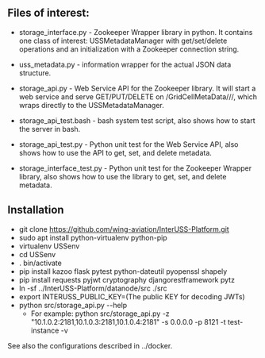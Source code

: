 ## Files of interest:

*   storage_interface.py - Zookeeper Wrapper library in python. It contains
    one class of interest: USSMetadataManager with get/set/delete operations and
    an initialization with a Zookeeper connection string.

*   uss_metadata.py - information wrapper for the actual JSON data structure.

*   storage_api.py - Web Service API for the Zookeeper library. It will
    start a web service and serve GET/PUT/DELETE on
    /GridCellMetaData/<z>/<x>/<y>, which wraps directly to the
    USSMetadataManager.

*   storage_api_test.bash - bash system test script, also shows how to start
    the server in bash.

*   storage_api_test.py - Python unit test for the Web Service API, also
    shows how to use the API to get, set, and delete metadata.

*   storage_interface_test.py - Python unit test for the Zookeeper Wrapper
    library, also shows how to use the library to get, set, and delete metadata.


## Installation

*   git clone https://github.com/wing-aviation/InterUSS-Platform.git
*   sudo apt install python-virtualenv python-pip
*   virtualenv USSenv
*   cd USSenv
*   . bin/activate
*   pip install kazoo flask pytest python-dateutil pyopenssl shapely
*   pip install requests pyjwt cryptography djangorestframework pytz
*   ln -sf ../InterUSS-Platform/datanode/src ./src
*   export INTERUSS_PUBLIC_KEY=(The public KEY for decoding JWTs)
*   python src/storage_api.py --help
    *   For example: python src/storage_api.py -z
        "10.1.0.2:2181,10.1.0.3:2181,10.1.0.4:2181" -s 0.0.0.0 -p 8121 -t
        test-instance  -v

See also the configurations described in ../docker.
